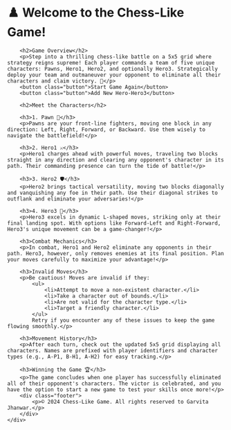 <!DOCTYPE html>
<html lang="en">
<head>
    <meta charset="UTF-8">
    <meta name="viewport" content="width=device-width, initial-scale=1.0">
    
    
</head>
<body>
    <div class="container">
        <h1>♟️ Welcome to the Chess-Like Game!</h1>

        <h2>Game Overview</h2>
        <p>Step into a thrilling chess-like battle on a 5x5 grid where strategy reigns supreme! Each player commands a team of five unique characters: Pawns, Hero1, Hero2, and optionally Hero3. Strategically deploy your team and outmaneuver your opponent to eliminate all their characters and claim victory. 🎯</p>
        <button class="button">Start Game Again</button>
        <button class="button">Add New Hero-Hero3</button>

        <h2>Meet the Characters</h2>

        <h3>1. Pawn 🏰</h3>
        <p>Pawns are your front-line fighters, moving one block in any direction: Left, Right, Forward, or Backward. Use them wisely to navigate the battlefield!</p>

        <h3>2. Hero1 ⚔️</h3>
        <p>Hero1 charges ahead with powerful moves, traveling two blocks straight in any direction and clearing any opponent's character in its path. Their commanding presence can turn the tide of battle!</p>

        <h3>3. Hero2 🛡️</h3>
        <p>Hero2 brings tactical versatility, moving two blocks diagonally and vanquishing any foe in their path. Use their diagonal strikes to outflank and eliminate your adversaries!</p>

        <h3>4. Hero3 🚀</h3>
        <p>Hero3 excels in dynamic L-shaped moves, striking only at their final landing spot. With options like Forward-Left and Right-Forward, Hero3's unique movement can be a game-changer!</p>

        <h3>Combat Mechanics</h3>
        <p>In combat, Hero1 and Hero2 eliminate any opponents in their path. Hero3, however, only removes enemies at its final position. Plan your moves carefully to maximize your advantage!</p>

        <h3>Invalid Moves</h3>
        <p>Be cautious! Moves are invalid if they:
            <ul>
                <li>Attempt to move a non-existent character.</li>
                <li>Take a character out of bounds.</li>
                <li>Are not valid for the character type.</li>
                <li>Target a friendly character.</li>
            </ul>
            Retry if you encounter any of these issues to keep the game flowing smoothly.</p>

        <h3>Movement History</h3>
        <p>After each turn, check out the updated 5x5 grid displaying all characters. Names are prefixed with player identifiers and character types (e.g., A-P1, B-H1, A-H2) for easy tracking.</p>

        <h3>Winning the Game 🏆</h3>
        <p>The game concludes when one player has successfully eliminated all of their opponent's characters. The victor is celebrated, and you have the option to start a new game to test your skills once more!</p>
        <div class="footer">
            <p>© 2024 Chess-Like Game. All rights reserved to Garvita Jhanwar.</p>
        </div>
    </div>
</body>
</html>

